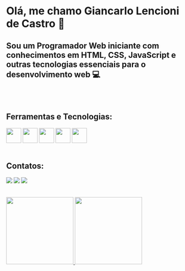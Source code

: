 # Olá, me chamo Giancarlo Lencioni de Castro 👋

## Sou um Programador Web iniciante com conhecimentos em HTML, CSS, JavaScript e outras tecnologias essenciais para o desenvolvimento web 💻 
<br><br/>

## Ferramentas e Tecnologias:

<img src="https://cdn.jsdelivr.net/gh/devicons/devicon@latest/icons/html5/html5-original.svg" width="40" height="40" />                                                                <img src="https://cdn.jsdelivr.net/gh/devicons/devicon@latest/icons/css3/css3-original.svg" width="40" height="40" />                                                                  <img src="https://cdn.jsdelivr.net/gh/devicons/devicon@latest/icons/javascript/javascript-original.svg" width="40" height="40" /> 
<img src="https://cdn.jsdelivr.net/gh/devicons/devicon@latest/icons/react/react-original.svg" width="40" height="40" /> 
<img loading="lazy" src="https://cdn.jsdelivr.net/gh/devicons/devicon/icons/git/git-original.svg" width="40" height="40"/>
<br><br/>

## Contatos:

<div>
<a href = "mailto:giancarlo.lencioni@gmail.com"><img loading="lazy" src="https://img.shields.io/badge/Gmail-D14836?style=for-the-badge&logo=gmail&logoColor=white" target="_blank"></a>  <a href="https://www.linkedin.com/in/=giancarlo-lencioni-de-castro" target="_blank"><img loading="lazy" src="https://img.shields.io/badge/-LinkedIn-%230077B5?style=for-the-badge&logo=linkedin&logoColor=white" target="_blank"></a>                                                                                                                                <a href="https://instagram.com/gian.xwz" target="_blank"><img loading="lazy" src="https://img.shields.io/badge/-Instagram-%23E4405F?style=for-the-badge&logo=instagram&logoColor=white" target="_blank"></a>
</div>
<br><br/>

<div>
<a href="https://github.com/giancarlolencioni">
<img loading="lazy" height="180em" src="https://github-readme-stats.vercel.app/api/top-langs/?username=giancarlolencioni&layout=compact&langs_count=7&theme=dracula"/>
<img loading="lazy" height="180em" src="https://github-readme-stats.vercel.app/api?username=giancarlolencioni&show_icons=true&theme=dracula&include_all_commits=true&count_private=true"/>
</div>
